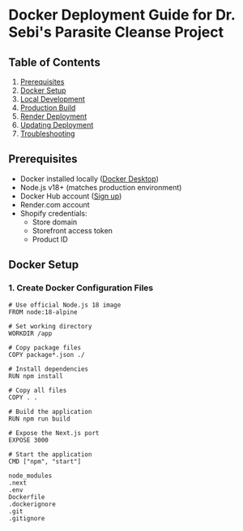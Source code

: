 # Docker Deployment Guide for Dr. Sebi's Parasite Cleanse Project

## Table of Contents
1. [Prerequisites](#prerequisites)
2. [Docker Setup](#docker-setup)
3. [Local Development](#local-development)
4. [Production Build](#production-build)
5. [Render Deployment](#render-deployment)
6. [Updating Deployment](#updating-deployment)
7. [Troubleshooting](#troubleshooting)

## Prerequisites <a name="prerequisites"></a>
- Docker installed locally ([Docker Desktop](https://www.docker.com/products/docker-desktop/))
- Node.js v18+ (matches production environment)
- Docker Hub account ([Sign up](https://hub.docker.com/))
- Render.com account
- Shopify credentials:
  - Store domain
  - Storefront access token
  - Product ID

## Docker Setup <a name="docker-setup"></a>

### 1. Create Docker Configuration Files

```dockerfile:Dockerfile
# Use official Node.js 18 image
FROM node:18-alpine

# Set working directory
WORKDIR /app

# Copy package files
COPY package*.json ./

# Install dependencies
RUN npm install

# Copy all files
COPY . .

# Build the application
RUN npm run build

# Expose the Next.js port
EXPOSE 3000

# Start the application
CMD ["npm", "start"]
```

```text:.dockerignore
node_modules
.next
.env
Dockerfile
.dockerignore
.git
.gitignore 